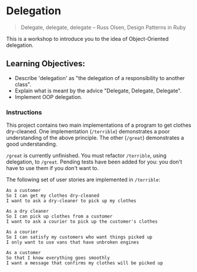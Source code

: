 # Delegation

> Delegate, delegate, delegate
> – Russ Olsen, Design Patterns in Ruby

This is a workshop to introduce you to the idea of Object-Oriented delegation.

## Learning Objectives:

- Describe 'delegation' as "the delegation of a responsibility to another class".
- Explain what is meant by the advice "Delegate, Delegate, Delegate".
- Implement OOP delegation.

### Instructions

This project contains two main implementations of a program to get clothes dry-cleaned. One implementation (`/terrible`) demonstrates a poor understanding of the above principle. The other (`/great`) demonstrates a good understanding.

`/great` is currently unfinished. You must refactor `/terrible`, using delegation, to `/great`. Pending tests have been added for you: you don't have to use them if you don't want to.

The following set of user stories are implemented in `/terrible`:

```
As a customer
So I can get my clothes dry-cleaned
I want to ask a dry-cleaner to pick up my clothes
```

```
As a dry cleaner
So I can pick up clothes from a customer
I want to ask a courier to pick up the customer's clothes
```

```
As a courier
So I can satisfy my customers who want things picked up
I only want to use vans that have unbroken engines
```

```
As a customer
So that I know everything goes smoothly
I want a message that confirms my clothes will be picked up
```
